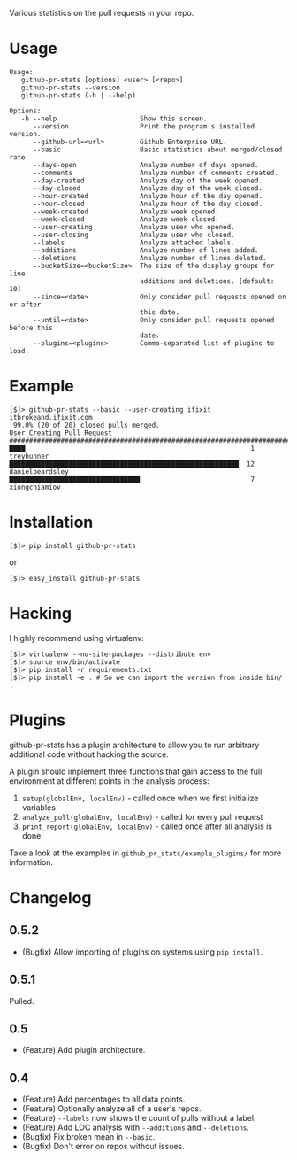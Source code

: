 Various statistics on the pull requests in your repo.

# Usage

    Usage:
       github-pr-stats [options] <user> [<repo>]
       github-pr-stats --version
       github-pr-stats (-h | --help)
    
    Options:
       -h --help                     Show this screen.
          --version                  Print the program's installed version.
          --github-url=<url>         Github Enterprise URL.
          --basic                    Basic statistics about merged/closed rate.
          --days-open                Analyze number of days opened.
          --comments                 Analyze number of comments created.
          --day-created              Analyze day of the week opened.
          --day-closed               Analyze day of the week closed.
          --hour-created             Analyze hour of the day opened.
          --hour-closed              Analyze hour of the day closed.
          --week-created             Analyze week opened.
          --week-closed              Analyze week closed.
          --user-creating            Analyze user who opened.
          --user-closing             Analyze user who closed.
          --labels                   Analyze attached labels.
          --additions                Analyze number of lines added.
          --deletions                Analyze number of lines deleted.
          --bucketSize=<bucketSize>  The size of the display groups for line
                                     additions and deletions. [default: 10]
          --since=<date>             Only consider pull requests opened on or after
                                     this date.
          --until=<date>             Only consider pull requests opened before this
                                     date.
          --plugins=<plugins>        Comma-separated list of plugins to load.

# Example

    [$]> github-pr-stats --basic --user-creating ifixit itbrokeand.ifixit.com
     99.0% (20 of 20) closed pulls merged.
    User Creating Pull Request
    ###############################################################################
    ████                                                         1  treyhunner
    ██████████████████████████████████████████████████████████  12  danielbeardsley
    █████████████████████████████████                            7  xiongchiamiov

# Installation

    [$]> pip install github-pr-stats

or

    [$]> easy_install github-pr-stats

# Hacking

I highly recommend using virtualenv:

    [$]> virtualenv --no-site-packages --distribute env
    [$]> source env/bin/activate
    [$]> pip install -r requirements.txt
    [$]> pip install -e . # So we can import the version from inside bin/ .

# Plugins

github-pr-stats has a plugin architecture to allow you to run arbitrary
additional code without hacking the source.

A plugin should implement three functions that gain access to the full
environment at different points in the analysis process:

1. `setup(globalEnv, localEnv)` - called once when we first initialize
   variables
2. `analyze_pull(globalEnv, localEnv)` - called for every pull request
3. `print_report(globalEnv, localEnv)` - called once after all analysis is done

Take a look at the examples in `github_pr_stats/example_plugins/` for more
information.

# Changelog

## 0.5.2

* (Bugfix) Allow importing of plugins on systems using `pip install`.

## 0.5.1

Pulled.

## 0.5

* (Feature) Add plugin architecture.

## 0.4

* (Feature) Add percentages to all data points.
* (Feature) Optionally analyze all of a user's repos.
* (Feature) `--labels` now shows the count of pulls without a label.
* (Feature) Add LOC analysis with `--additions` and `--deletions`.
* (Bugfix) Fix broken mean in `--basic`.
* (Bugfix) Don't error on repos without issues.

